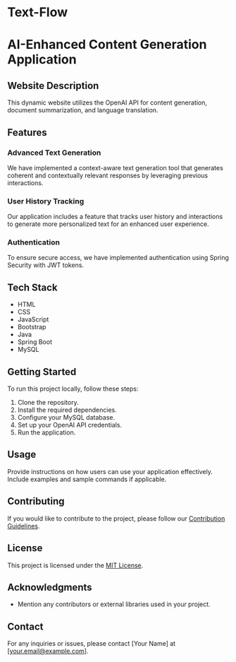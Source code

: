 # Text-Flow

# AI-Enhanced Content Generation Application

## Website Description

This dynamic website utilizes the OpenAI API for content generation, document summarization, and language translation.

## Features

### Advanced Text Generation

We have implemented a context-aware text generation tool that generates coherent and contextually relevant responses by leveraging previous interactions.

### User History Tracking

Our application includes a feature that tracks user history and interactions to generate more personalized text for an enhanced user experience.

### Authentication

To ensure secure access, we have implemented authentication using Spring Security with JWT tokens.

## Tech Stack

- HTML
- CSS
- JavaScript
- Bootstrap
- Java
- Spring Boot
- MySQL

## Getting Started

To run this project locally, follow these steps:

1. Clone the repository.
2. Install the required dependencies.
3. Configure your MySQL database.
4. Set up your OpenAI API credentials.
5. Run the application.

## Usage

Provide instructions on how users can use your application effectively. Include examples and sample commands if applicable.

## Contributing

If you would like to contribute to the project, please follow our [Contribution Guidelines](CONTRIBUTING.md).

## License

This project is licensed under the [MIT License](LICENSE.md).

## Acknowledgments

- Mention any contributors or external libraries used in your project.

## Contact

For any inquiries or issues, please contact [Your Name] at [your.email@example.com].
